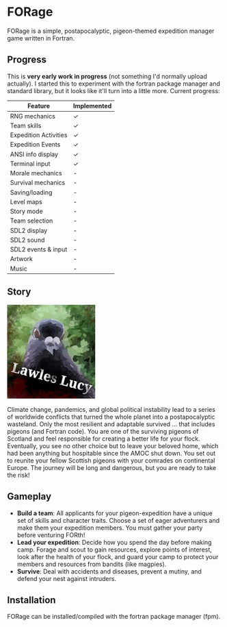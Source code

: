 # FORage

FORage is a simple, postapocalyptic, pigeon-themed expedition manager game written in Fortran.

## Progress

This is **very early work in progress** (not something I'd normally upload actually). I started this to experiment with the fortran package manager and standard library, but it looks like it'll turn into a little more. Current progress: <br/>

| Feature               | Implemented |
| --------------------- | ----------- |
| RNG mechanics         | ✓           |
| Team skills           | ✓           |
| Expedition Activities | ✓           |
| Expedition Events     | ✓           |
| ANSI info display     | ✓           |
| Terminal input        | ✓           |
| Morale mechanics      | -           |
| Survival mechanics    | -           |
| Saving/loading        | -           |
| Level maps            | -           |
| Story mode            | -           |
| Team selection        | -           |
| SDL2 display          | -           |
| SDL2 sound            | -           |
| SDL2 events & input   | -           |
| Artwork               | -           |
| Music                 | -           |


## Story

![image info](./assets/img/lawlesslucy.jpg)

Climate change, pandemics, and global political instability lead to a series of worldwide conflicts that turned the whole planet into a postapocalyptic wasteland. Only the most resilient and adaptable survived ... that includes pigeons (and Fortran code). You are one of the surviving pigeons of Scotland and feel responsible for creating a better life for your flock. Eventually, you see no other choice but to leave your beloved home, which had been anything but hospitable since the AMOC shut down. You set out to reunite your fellow Scottish pigeons with your comrades on continental Europe. The journey will be long and dangerous, but you are ready to take the risk!

## Gameplay
- **Build a team**: All applicants for your pigeon-expedition have a unique set of skills and character traits. Choose a set of eager adventurers and make them your expedition members. You must gather your party before venturing FORth!
- **Lead your expedition**: Decide how you spend the day before making camp. Forage and scout to gain resources, explore points of interest, look after the health of your flock, and guard your camp to protect your members and resources from bandits (like magpies).
- **Survive**: Deal with accidents and diseases, prevent a mutiny, and defend your nest against intruders.

## Installation
FORage can be installed/compiled with the fortran package manager (fpm).
